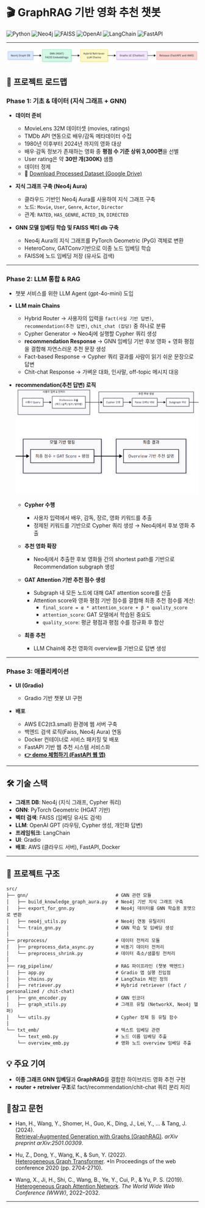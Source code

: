 # 🎬 GraphRAG 기반 영화 추천 챗봇
![Python](https://img.shields.io/badge/Python-3776AB?style=for-the-badge&logo=python&logoColor=white)
![Neo4j](https://img.shields.io/badge/Neo4j-4581C3?style=for-the-badge&logo=neo4j&logoColor=white)
![FAISS](https://img.shields.io/badge/FAISS-009688?style=for-the-badge&logo=meta&logoColor=white)
![OpenAI](https://img.shields.io/badge/OpenAI-412991?style=for-the-badge&logo=openai&logoColor=white)
![LangChain](https://img.shields.io/badge/LangChain-0FA958?style=for-the-badge&logo=chainlink&logoColor=white)
![FastAPI](https://img.shields.io/badge/FastAPI-009688?style=for-the-badge&logo=fastapi&logoColor=white)

---

![System Overview](./images/project_overview.png)
## 🚀 프로젝트 로드맵

### **Phase 1: 기초 & 데이터 (지식 그래프 + GNN)**
- **데이터 준비**
  - MovieLens 32M 데이터셋 (movies, ratings)  
  - TMDb API 연동으로 배우/감독 메타데이터 수집
  - 1980년 이후부터 2024년 까지의 영화 대상
  - 배우·감독 정보가 존재하는 영화 중 **평점 수 기준 상위 3,000편**을 선별
  - User rating은 약 **30만 개(300K)** 샘플
  - 데이터 정제
  - 🔗 [Download Processed Dataset (Google Drive)](https://drive.google.com/file/d/1PYOmmc4wWMleNUx6AeVUnLVl_CU4QgUw/view?usp=sharing)

- **지식 그래프 구축 (Neo4j Aura)**
  - 클라우드 기반인 Neo4j Aura를 사용하여 지식 그래프 구축
  - 노드: `Movie`, `User`, `Genre`, `Actor`, `Director`  
  - 관계: `RATED`, `HAS_GENRE`, `ACTED_IN`, `DIRECTED`  

- **GNN 모델 임베딩 학습 및 FAISS 벡터 db 구축**
  - Neo4j Aura의 지식 그래프를 PyTorch Geometric (PyG) 객체로 변환  
  - HeteroConv, GATConv기반으로 이종 노드 임베딩 학습
  - FAISS에 노드 임베딩 저장 (유사도 검색)  

---

### **Phase 2: LLM 통합 & RAG**
- 챗봇 서비스를 위한 LLM Agent (gpt-4o-mini) 도입
- **LLM main Chains**
  - Hybrid Router → 사용자의 입력을 `fact(사실 기반 답변)`, `recommendation(추천 답변)`, `chit_chat (잡담)` 중 하나로 분류    
  - Cypher Generator → Neo4j에 실행할 Cypher 쿼리 생성  
  - **recommendation Response** → GNN 임베딩 기반 후보 영화 + 영화 평점을 결합해 자연스러운 추천 문장 생성  
  - Fact-based Response → Cypher 쿼리 결과를 사람이 읽기 쉬운 문장으로 답변  
  - Chit-chat Response → 가벼운 대화, 인사말, off-topic 메시지 대응  

- **recommendation(추천 답변) 로직**
  ![System Overview](./images/personalized_recommendation_01.png)
  ![System Overview](./images/personalized_recommendation_02.png)
  - **Cypher 수행**  
    - 사용자 입력에서 배우, 감독, 장르, 영화 키워드를 추출  
    - 정제된 키워드를 기반으로 Cypher 쿼리 생성 → Neo4j에서 후보 영화 추출  

  - **추천 영화 확장**  
    - Neo4j에서 추출한 후보 영화들 간의 shortest path를 기반으로 Recommendation subgraph 생성  
    
  - **GAT Attention 기반 추천 점수 생성**  
    - Subgraph 내 모든 노드에 대해 GAT attention score를 산출 
    - Attention score와 영화 평점 기반 점수를 결합해 최종 추천 점수를 계산:  
      - `final_score = α * attention_score + β * quality_score`  
      - `attention_score`: GAT 모델에서 학습된 중요도  
      - `quality_score`: 평균 평점과 평점 수를 정규화 후 합산  

  - **최종 추천**  
    - LLM Chain에 추천 영화의 overview를 기반으로 답변 생성   
---

### **Phase 3: 애플리케이션**
- **UI (Gradio)**
  - Gradio 기반 챗봇 UI 구현

- **배포**
  - AWS EC2(t3.small) 환경에 웹 서버 구축
  - 백엔드 검색 로직(Faiss, Neo4j Aura) 연동
  - Docker 컨테이너로 서비스 패키징 및 배포
  - FastAPI 기반 웹 추천 시스템 서비스화
  -  **[👉 demo 체험하기 (FastAPI 웹 앱)](http://3.25.115.136:8000/chat/)**  
---

## 🛠️ 기술 스택
- **그래프 DB**: Neo4j (지식 그래프, Cypher 쿼리)  
- **GNN**: PyTorch Geometric (HGAT 기반)  
- **벡터 검색**: FAISS (임베딩 유사도 검색)  
- **LLM**: OpenAI GPT (라우팅, Cypher 생성, 개인화 답변)  
- **프레임워크**: LangChain
- **UI**: Gradio
- **배포**: AWS (클라우드 서버),  FastAPI, Docker

---
## 📂 프로젝트 구조

```text
src/
├── gnn/                                # GNN 관련 모듈
│   ├── build_knowledge_graph_aura.py   # Neo4j 기반 지식 그래프 구축
│   ├── export_for_gnn.py               # Neo4j 데이터를 GNN 학습용 포맷으로 변환
│   ├── neo4j_utils.py                  # Neo4j 연동 유틸리티
│   └── train_gnn.py                    # GNN 학습 및 임베딩 생성
│
├── preprocess/                         # 데이터 전처리 모듈
│   ├── preprocess_data_async.py        # 비동기 데이터 전처리
│   └── preprocess_shrink.py            # 데이터 축소/샘플링 전처리
│
├── rag_pipeline/                       # RAG 파이프라인 (챗봇 백엔드)
│   ├── app.py                          # Gradio 앱 실행 진입점
│   ├── chains.py                       # LangChain 체인 정의
│   ├── retriever.py                    # Hybrid retriever (fact / personalized / chit-chat)
│   ├── gnn_encoder.py                  # GNN 인코더
│   ├── graph_utils.py                  # 그래프 유틸 (NetworkX, Neo4j 헬퍼)
│   └── utils.py                        # Cypher 정제 등 유틸 함수
│
└── txt_emb/                            # 텍스트 임베딩 관련
    └── text_emb.py                     # 노드 이름 임베딩 추출
    └── overview_emb.py                 # 영화 노드 overview 임베딩 추출
```

## 💡 주요 기여
- **이종 그래프 GNN 임베딩**과 **GraphRAG**를 결합한 하이브리드 영화 추천 구현  
- **router + retreiver 구조**로 fact/recommendation/chit-chat 쿼리 분리 처리  

## 📖참고 문헌
- Han, H., Wang, Y., Shomer, H., Guo, K., Ding, J., Lei, Y., ... & Tang, J. (2024).  
  [Retrieval-Augmented Generation with Graphs (GraphRAG)](https://arxiv.org/abs/2501.00309). *arXiv preprint arXiv:2501.00309*.

- Hu, Z., Dong, Y., Wang, K., & Sun, Y. (2022).  
  [Heterogeneous Graph Transformer](https://dl.acm.org/doi/abs/10.1145/3366423.3380027). *In Proceedings of the web conference 2020 (pp. 2704-2710).

- Wang, X., Ji, H., Shi, C., Wang, B., Ye, Y., Cui, P., & Yu, P. S. (2019).  
  [Heterogeneous Graph Attention Network](https://dl.acm.org/doi/10.1145/3308558.3313562). *The World Wide Web Conference (WWW)*, 2022–2032.  






---


